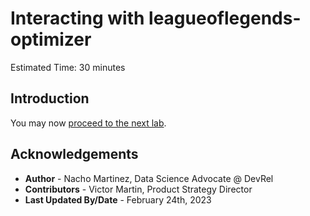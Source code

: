 # Interacting with leagueoflegends-optimizer

Estimated Time: 30 minutes

## Introduction


You may now [proceed to the next lab](#next).


## Acknowledgements

* **Author** - Nacho Martinez, Data Science Advocate @ DevRel
* **Contributors** -  Victor Martin, Product Strategy Director
* **Last Updated By/Date** - February 24th, 2023
